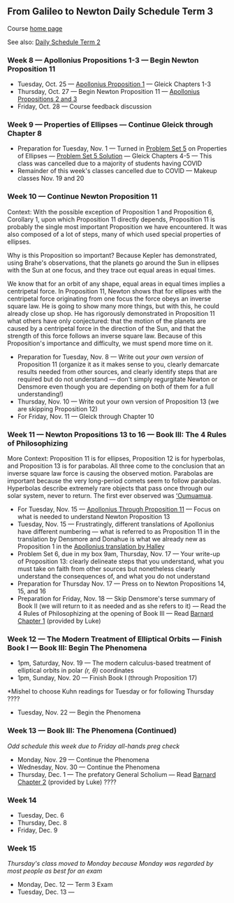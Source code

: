 ## From Galileo to Newton Daily Schedule Term 3

Course [home page](./)

See also: [Daily Schedule Term 2](./daily_schedule_term_2.html)

### Week 8 &mdash; Apollonius Propositions 1-3 &mdash; Begin Newton Proposition 11

* Tuesday, Oct. 25 &mdash; [Apollonius Proposition 1](./resources/12PagesOfApollonius.pdf) &mdash; Gleick Chapters 1-3
* Thursday, Oct. 27 &mdash; Begin Newton Proposition 11 &mdash; [Apollonius Propositions 2 and 3](./resources/12PagesOfApollonius.pdf)
* Friday, Oct. 28 &mdash; Course feedback discussion

### Week 9 &mdash; Properties of Ellipses &mdash; Continue Gleick through Chapter 8

* Preparation for Tuesday, Nov. 1 &mdash; Turned in [Problem Set 5](./assignments/PS05.nb.pdf) on Properties of Ellipses &mdash; [Problem Set 5 Solution](./assignments/PS05-Solution.pdf) &mdash; Gleick Chapters 4-5 &mdash; This class was cancelled due to a majority of students having COVID
* Remainder of this week's classes cancelled due to COVID &mdash; Makeup classes Nov. 19 and 20

### Week 10 &mdash; Continue Newton Proposition 11

Context: With the possible exception of Proposition 1 and Proposition 6, Corollary 1, upon which Proposition 11 directly depends, Proposition 11 is probably the single most important Proposition we have encountered. It was also composed of a lot of steps, many of which used special properties of ellipses.

Why is this Proposition so important? Because Kepler has demonstrated, using Brahe's observations, that the planets go around the Sun in ellipses with the Sun at one focus, and they trace out equal areas in equal times.

We know that for an orbit of any shape, equal areas in equal times implies a centripetal force. In Proposition 11, Newton shows that for ellipses with the centripetal force originating from one focus the force obeys an inverse square law. He is going to show many more things, but with this, he could already close up shop. He has rigorously demonstrated in Proposition 11 what others have only conjectured: that the motion of the planets are caused by a centripetal force in the direction of the Sun, and that the strength of this force follows an inverse square law. Because of this Proposition's importance and difficulty, we must spend more time on it.

* Preparation for Tuesday, Nov. 8 &mdash; Write out *your own version* of Proposition 11 (organize it as it makes sense to you, clearly demarcate results needed from other sources, and clearly identify steps that are required but do not understand &mdash; don't simply regurgitate Newton or Densmore even though you are depending on both of them for a full understanding!)
* Thursday, Nov. 10 &mdash; Write out your own version of Proposition 13 (we are skipping Proposition 12)
* For Friday, Nov. 11 &mdash; Gleick through Chapter 10

### Week 11 &mdash; Newton Propositions 13 to 16 &mdash; Book III: The 4 Rules of Philosophizing

More Context: Proposition 11 is for ellipses, Proposition 12 is for hyperbolas, and Proposition 13 is for parabolas. All three come to the conclusion that an inverse square law force is causing the observed motion. Parabolas are important because the very long-period comets seem to follow parabolas. Hyperbolas describe extremely rare objects that pass once through our solar system, never to return. The first ever observed was [ʻOumuamua](https://en.wikipedia.org/wiki/ʻOumuamua).

* For Tuesday, Nov. 15 &mdash; [Apollonius Through Proposition 11](./resources/12MorePagesOfApollonius.pdf) &mdash; Focus on what is needed to understand Newton Proposition 13
* Tuesday, Nov. 15 &mdash; Frustratingly, different translations of Apollonius have different numbering &mdash; what is referred to as Proposition 11 in the translation by Densmore and Donahue is what we already new as Proposition 1 in the [Apollonius translation by Halley](./resources/12PagesOfApollonius.pdf)
* Problem Set 6, due in my box 9am, Thursday, Nov. 17 &mdash; Your write-up of Proposition 13: clearly delineate steps that you understand, what you must take on faith from other sources but nonetheless clearly understand the consequences of, and what you do not understand
* Preparation for Thursday Nov. 17 &mdash; Press on to Newton Propositions 14, 15, and 16
* Preparation for Friday, Nov. 18 &mdash; Skip Densmore's terse summary of Book II (we will return to it as needed and as she refers to it) &mdash; Read the 4 Rules of Philosophizing at the opening of Book III &mdash; Read [Barnard Chapter 1](./resources/ClaudeBernardChapter1.pdf) (provided by Luke)

### Week 12 &mdash; The Modern Treatment of Elliptical Orbits &mdash; Finish Book I &mdash; Book III: Begin The Phenomena

* 1pm, Saturday, Nov. 19 &mdash; The modern calculus-based treatment of elliptical orbits in polar *(r, &theta;)* coordinates
* 1pm, Sunday, Nov. 20 &mdash; Finish Book I (through Proposition 17)

*Mishel to choose Kuhn readings for Tuesday or for following Thursday ????

* Tuesday, Nov. 22 &mdash; Begin the Phenomena

### Week 13 &mdash; Book III: The Phenomena (Continued)

*Odd schedule this week due to Friday all-hands preg check*

* Monday, Nov. 29 &mdash; Continue the Phenomena
* Wednesday, Nov. 30 &mdash; Continue the Phenomena
* Thursday, Dec. 1 &mdash; The prefatory General Scholium &mdash; Read [Barnard Chapter 2](./resources/ClaudeBernardChapter2.pdf) (provided by Luke) ????

### Week 14

* Tuesday, Dec. 6
* Thursday, Dec. 8
* Friday, Dec. 9

### Week 15

*Thursday's class moved to Monday because Monday was regarded by most people as best for an exam*

* Monday, Dec. 12 &mdash; Term 3 Exam
* Tuesday, Dec. 13 &mdash;
